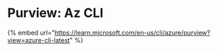 # Purview: Az CLI

{% embed url="https://learn.microsoft.com/en-us/cli/azure/purview?view=azure-cli-latest" %}
